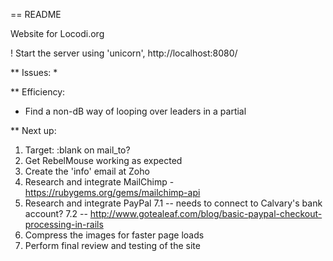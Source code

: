 == README

Website for Locodi.org

! Start the server using 'unicorn', http://localhost:8080/

** Issues:
*

** Efficiency:
* Find a non-dB way of looping over leaders in a partial


** Next up:
1. Target: :blank on mail_to?
4. Get RebelMouse working as expected
5. Create the 'info' email at Zoho
6. Research and integrate MailChimp - https://rubygems.org/gems/mailchimp-api
7. Research and integrate PayPal 
7.1 -- needs to connect to Calvary's bank account? 
7.2 -- http://www.gotealeaf.com/blog/basic-paypal-checkout-processing-in-rails
8. Compress the images for faster page loads
9. Perform final review and testing of the site
